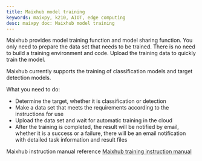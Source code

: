 ```yaml
---
title: Maixhub model training
keywords: maixpy, k210, AIOT, edge computing
desc: maixpy doc: Maixhub model training
---
```



Maixhub provides model training function and model sharing function. You only need to prepare the data set that needs to be trained. There is no need to build a training environment and code. Upload the training data to quickly train the model.

Maixhub currently supports the training of classification models and target detection models.

What you need to do:
* Determine the target, whether it is classification or detection
* Make a data set that meets the requirements according to the instructions for use
* Upload the data set and wait for automatic training in the cloud
* After the training is completed, the result will be notified by email, whether it is a success or a failure, there will be an email notification with detailed task information and result files


Maixhub instruction manual reference [Maixhub training instruction manual](https://www.maixhub.com/index/mtrain/help.html)
